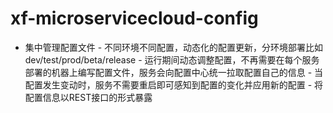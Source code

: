 # xf-microservicecloud-config
- 集中管理配置文件 - 不同环境不同配置，动态化的配置更新，分环境部署比如dev/test/prod/beta/release - 运行期间动态调整配置，不再需要在每个服务部署的机器上编写配置文件，服务会向配置中心统一拉取配置自己的信息 - 当配置发生变动时，服务不需要重启即可感知到配置的变化并应用新的配置 - 将配置信息以REST接口的形式暴露
